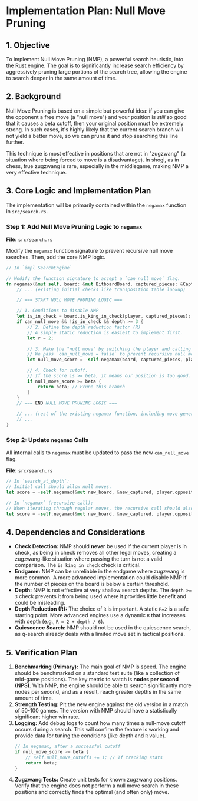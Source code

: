 # Implementation Plan: Null Move Pruning

## 1. Objective

To implement Null Move Pruning (NMP), a powerful search heuristic, into the Rust engine. The goal is to significantly increase search efficiency by aggressively pruning large portions of the search tree, allowing the engine to search deeper in the same amount of time.

## 2. Background

Null Move Pruning is based on a simple but powerful idea: if you can give the opponent a free move (a "null move") and your position is *still* so good that it causes a beta cutoff, then your original position must be extremely strong. In such cases, it's highly likely that the current search branch will not yield a better move, so we can prune it and stop searching this line further.

This technique is most effective in positions that are not in "zugzwang" (a situation where being forced to move is a disadvantage). In shogi, as in chess, true zugzwang is rare, especially in the middlegame, making NMP a very effective technique.

## 3. Core Logic and Implementation Plan

The implementation will be primarily contained within the `negamax` function in `src/search.rs`.

### Step 1: Add Null Move Pruning Logic to `negamax`

**File:** `src/search.rs`

Modify the `negamax` function signature to prevent recursive null move searches. Then, add the core NMP logic.

```rust
// In `impl SearchEngine`

// Modify the function signature to accept a `can_null_move` flag.
fn negamax(&mut self, board: &mut BitboardBoard, captured_pieces: &CapturedPieces, player: Player, depth: u8, mut alpha: i32, beta: i32, start_time: &TimeSource, time_limit_ms: u32, history: &mut Vec<String>, can_null_move: bool) -> i32 {
    // ... (existing initial checks like transposition table lookup)

    // === START NULL MOVE PRUNING LOGIC ===

    // 1. Conditions to disable NMP
    let is_in_check = board.is_king_in_check(player, captured_pieces);
    if can_null_move && !is_in_check && depth >= 3 {
        // 2. Define the depth reduction factor (R)
        // A simple static reduction is easiest to implement first.
        let r = 2;

        // 3. Make the "null move" by switching the player and calling search.
        // We pass `can_null_move = false` to prevent recursive null moves.
        let null_move_score = -self.negamax(board, captured_pieces, player.opposite(), depth - 1 - r, -beta, -beta + 1, start_time, time_limit_ms, history, false);

        // 4. Check for cutoff.
        // If the score is >= beta, it means our position is too good. We can prune.
        if null_move_score >= beta {
            return beta; // Prune this branch
        }
    }
    // === END NULL MOVE PRUNING LOGIC ===

    // ... (rest of the existing negamax function, including move generation and iteration)
    // ...
}
```

### Step 2: Update `negamax` Calls

All internal calls to `negamax` must be updated to pass the new `can_null_move` flag.

**File:** `src/search.rs`

```rust
// In `search_at_depth`:
// Initial call should allow null moves.
let score = -self.negamax(&mut new_board, &new_captured, player.opposite(), depth - 1, -beta, -alpha, &start_time, time_limit_ms, &mut history, true);

// In `negamax` (recursive call):
// When iterating through regular moves, the recursive call should also allow null moves.
let score = -self.negamax(&mut new_board, &new_captured, player.opposite(), depth - 1, -beta, -alpha, &start_time, time_limit_ms, history, true);
```

## 4. Dependencies and Considerations

*   **Check Detection:** NMP should **never** be used if the current player is in check, as being in check removes all other legal moves, creating a zugzwang-like situation where passing the turn is not a valid comparison. The `is_king_in_check` check is critical.
*   **Endgame:** NMP can be unreliable in the endgame where zugzwang is more common. A more advanced implementation could disable NMP if the number of pieces on the board is below a certain threshold.
*   **Depth:** NMP is not effective at very shallow search depths. The `depth >= 3` check prevents it from being used where it provides little benefit and could be misleading.
*   **Depth Reduction (R):** The choice of `R` is important. A static `R=2` is a safe starting point. More advanced engines use a dynamic `R` that increases with depth (e.g., `R = 2 + depth / 6`).
*   **Quiescence Search:** NMP should not be used in the quiescence search, as q-search already deals with a limited move set in tactical positions.

## 5. Verification Plan

1.  **Benchmarking (Primary):** The main goal of NMP is speed. The engine should be benchmarked on a standard test suite (like a collection of mid-game positions). The key metric to watch is **nodes per second (NPS)**. With NMP, the engine should be able to search significantly more nodes per second, and as a result, reach greater depths in the same amount of time.
2.  **Strength Testing:** Pit the new engine against the old version in a match of 50-100 games. The version with NMP should have a statistically significant higher win rate.
3.  **Logging:** Add debug logs to count how many times a null-move cutoff occurs during a search. This will confirm the feature is working and provide data for tuning the conditions (like depth and `R` value).
    ```rust
    // In negamax, after a successful cutoff
    if null_move_score >= beta {
        // self.null_move_cutoffs += 1; // If tracking stats
        return beta;
    }
    ```
4.  **Zugzwang Tests:** Create unit tests for known zugzwang positions. Verify that the engine does not perform a null move search in these positions and correctly finds the optimal (and often only) move.

